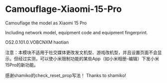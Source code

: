# Camouflage-Xiaomi-15-Pro
Camouflage the model as Xiaomi 15 Pro

Including network model, equipment code and equipment fingerprint.

OS2.0.101.0.VOBCNXM haotian

注意：本模块不适用于社交媒体更改发文机型、游戏改机型，并且设置页面不会显示。但经过实测，可以使小米限制功能的某些App（如小米相册-编辑）下发小米15Pro的新功能。

感谢shamiko的check_reset_prop写法！
Thanks to shamiko!
